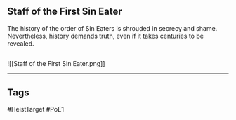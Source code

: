 ## Staff of the First Sin Eater
The history of the order of Sin Eaters is shrouded in secrecy and shame.
Nevertheless, history demands truth, even if it takes centuries to be revealed.
## 
![[Staff of the First Sin Eater.png]]

---
## Tags
#HeistTarget
#PoE1 